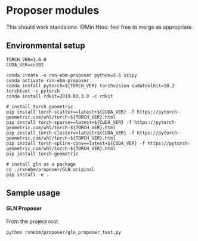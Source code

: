 # Proposer modules
This should work standalone. @Min Htoo: feel free to merge as appropriate.


## Environmental setup
    TORCH_VER=1.6.0
    CUDA_VER=cu102
    
    conda create -n rxn-ebm-proposer python=3.6 scipy
    conda activate rxn-ebm-proposer
    conda install pytorch=${TORCH_VER} torchvision cudatoolkit=10.2 torchtext -c pytorch
    conda install rdkit=2019.03.3.0 -c rdkit
    
    # install torch geometric
    pip install torch-scatter==latest+${CUDA_VER} -f https://pytorch-geometric.com/whl/torch-${TORCH_VER}.html
    pip install torch-sparse==latest+${CUDA_VER} -f https://pytorch-geometric.com/whl/torch-${TORCH_VER}.html
    pip install torch-cluster==latest+${CUDA_VER} -f https://pytorch-geometric.com/whl/torch-${TORCH_VER}.html
    pip install torch-spline-conv==latest+${CUDA_VER} -f https://pytorch-geometric.com/whl/torch-${TORCH_VER}.html
    pip install torch-geometric
    
    # install gln as a package
    cd ./rxnebm/proposer/GLN_original
    pip install -e .

## Sample usage
#### GLN Proposer
From the project root

    python rxnebm/proposer/gln_proposer_test.py